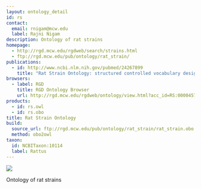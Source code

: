 ```yaml
---
layout: ontology_detail
id: rs
contact: 
  email: rnigam@mcw.edu
  label: Rajni Nigam
description: Ontology of rat strains
homepage: 
  - http://rgd.mcw.edu/rgdweb/search/strains.html
  - ftp://rgd.mcw.edu/pub/ontology/rat_strain/
publications:		
  - id: http://www.ncbi.nlm.nih.gov/pubmed/24267899
    title: "Rat Strain Ontology: structured controlled vocabulary designed to facilitate access to strain data at RGD."
browsers:
  - label: RGD
    title: RGD Ontology Browser
    url: http://rgd.mcw.edu/rgdweb/ontology/view.html?acc_id=RS:0000457
products: 
  - id: rs.owl
  - id: rs.obo
title: Rat Strain Ontology
build:
  source_url: ftp://rgd.mcw.edu/pub/ontology/rat_strain/rat_strain.obo
  method: obo2owl
taxon:
  id: NCBITaxon:10114
  label: Rattus
---
```


<img src="http://rgd.mcw.edu/common/images/rgd_LOGO_blue_rgd.gif"/>

Ontology of rat strains

